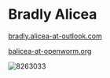 # Bradly Alicea

[bradly.alicea-at-outlook.com](bradly.alicea@outlook.com)

[balicea-at-openworm.org](bradly.alicea@openworm.org)

![8263033](https://user-images.githubusercontent.com/2716218/29790202-9e23dcde-8bfe-11e7-88a4-3154dcb70106.png)
